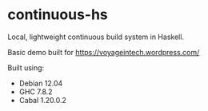 continuous-hs
=============

Local, lightweight continuous build system in Haskell.

Basic demo built for https://voyageintech.wordpress.com/

Built using:
* Debian 12.04
* GHC 7.8.2
* Cabal 1.20.0.2
